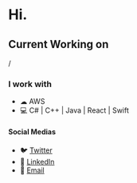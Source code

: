 # Hi.

## Current Working on
/

### I work with
- ☁  AWS 
- 💻 C# | C++ | Java | React | Swift

#### Social Medias
- 🐦 [Twitter](https://twitter.com/rainlink) 
- 💼 [LinkedIn](https://www.linkedin.com/in/oscar-1ms/) 
- 📧 [Email](mailto:blue@bluexguardian.com)
 

<!--
**blue-1ms/blue-1ms** is a ✨ _special_ ✨ repository because its `README.md` (this file) appears on your GitHub profile.
-->
